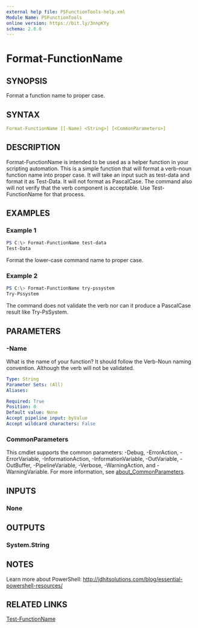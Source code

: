 ```yaml
---
external help file: PSFunctionTools-help.xml
Module Name: PSFunctionTools
online version: https://bit.ly/3nnpKYy
schema: 2.0.0
---
```


# Format-FunctionName

## SYNOPSIS

Format a function name to proper case.

## SYNTAX

```yaml
Format-FunctionName [[-Name] <String>] [<CommonParameters>]
```

## DESCRIPTION

Format-FunctionName is intended to be used as a helper function in your scripting automation. This is a simple function that will format a verb-noun function name into proper case. It will take an input such as test-data and format it as Test-Data. It will not format as PascalCase. The command also will not verify that the verb component is acceptable. Use Test-FunctionName for that process.

## EXAMPLES

### Example 1

```powershell
PS C:\> Format-FunctionName test-data
Test-Data
```

Format the lower-case command name to proper case.

### Example 2

```powershell
PS C:\> Format-FunctionName try-pssystem
Try-Pssystem
```

The command does not validate the verb nor can it produce a PascalCase result like Try-PsSystem.

## PARAMETERS

### -Name

What is the name of your function? It should follow the Verb-Noun naming convention. Although the verb will not be validated.

```yaml
Type: String
Parameter Sets: (All)
Aliases:

Required: True
Position: 0
Default value: None
Accept pipeline input: byValue
Accept wildcard characters: False
```

### CommonParameters

This cmdlet supports the common parameters: -Debug, -ErrorAction, -ErrorVariable, -InformationAction, -InformationVariable, -OutVariable, -OutBuffer, -PipelineVariable, -Verbose, -WarningAction, and -WarningVariable. For more information, see [about_CommonParameters](http://go.microsoft.com/fwlink/?LinkID=113216).

## INPUTS

### None

## OUTPUTS

### System.String

## NOTES

Learn more about PowerShell: http://jdhitsolutions.com/blog/essential-powershell-resources/

## RELATED LINKS

[Test-FunctionName](Test-FunctionName.md)
